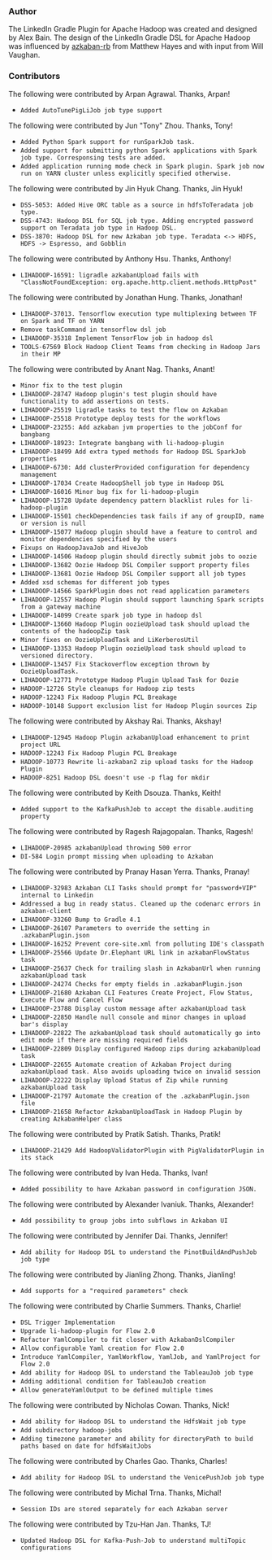 <!--
Copyright 2015 LinkedIn Corp.

Licensed under the Apache License, Version 2.0 (the "License"); you may not
use this file except in compliance with the License. You may obtain a copy of
the License at

http://www.apache.org/licenses/LICENSE-2.0

Unless required by applicable law or agreed to in writing, software
distributed under the License is distributed on an "AS IS" BASIS, WITHOUT
WARRANTIES OR CONDITIONS OF ANY KIND, either express or implied. See the
License for the specific language governing permissions and limitations under
the License.
-->

### Author

The LinkedIn Gradle Plugin for Apache Hadoop was created and designed by Alex Bain. The design of
the LinkedIn Gradle DSL for Apache Hadoop was influenced by
[azkaban-rb](https://github.com/matthayes/azkaban-rb) from Matthew Hayes and with input from Will
Vaughan.

### Contributors

The following were contributed by Arpan Agrawal. Thanks, Arpan!
* `Added AutoTunePigLiJob job type support `

The following were contributed by Jun "Tony" Zhou. Thanks, Tony!
* `Added Python Spark support for runSparkJob task.`
* `Added support for submitting python Spark applications with Spark job type. Corresponsing tests are added.`
* `Added application running mode check in Spark plugin. Spark job now run on YARN cluster unless explicitly specified otherwise.`

The following were contributed by Jin Hyuk Chang. Thanks, Jin Hyuk!
* `DSS-5053: Added Hive ORC table as a source in hdfsToTeradata job type.`
* `DSS-4743: Hadoop DSL for SQL job type. Adding encrypted password support on Teradata job type in Hadoop DSL.`
* `DSS-3870: Hadoop DSL for new Azkaban job type. Teradata <-> HDFS, HDFS -> Espresso, and Gobblin`

The following were contributed by Anthony Hsu. Thanks, Anthony!
* `LIHADOOP-16591: ligradle azkabanUpload fails with "ClassNotFoundException: org.apache.http.client.methods.HttpPost"`

The following were contributed by Jonathan Hung. Thanks, Jonathan!
* `LIHADOOP-37013. Tensorflow execution type multiplexing between TF on Spark and TF on YARN`
* `Remove taskCommand in tensorflow dsl job`
* `LIHADOOP-35318 Implement TensorFlow job in hadoop dsl`
* `TOOLS-67569 Block Hadoop Client Teams from checking in Hadoop Jars in their MP`

The following were contributed by Anant Nag. Thanks, Anant!
* `Minor fix to the test plugin`
* `LIHADOOP-28747 Hadoop plugin's test plugin should have functionality to add assertions on tests.`
* `LIHADOOP-25519 ligradle tasks to test the flow on Azkaban`
* `LIHADOOP-25518 Prototype deploy tests for the workflows`
* `LIHADOOP-23255: Add azkaban jvm properties to the jobConf for bangbang`
* `LIHADOOP-18923: Integrate bangbang with li-hadoop-plugin`
* `LIHADOOP-18499 Add extra typed methods for Hadoop DSL SparkJob properties`
* `LIHADOOP-6730: Add clusterProvided configuration for dependency management`
* `LIHADOOP-17034 Create HadoopShell job type in Hadoop DSL`
* `LIHADOOP-16016 Minor bug fix for li-hadoop-plugin`
* `LIHADOOP-15728 Update dependency pattern blacklist rules for li-hadoop-plugin`
* `LIHADOOP-15501 checkDependencies task fails if any of groupID, name or version is null`
* `LIHADOOP-15077 Hadoop plugin should have a feature to control and monitor dependencies specified by the users`
* `Fixups on HadoopJavaJob and HiveJob`
* `LIHADOOP-14506 Hadoop plugin should directly submit jobs to oozie`
* `LIHADOOP-13682 Oozie Hadoop DSL Compiler support property files`
* `LIHADOOP-13681 Oozie Hadoop DSL Compiler support all job types`
* `Added xsd schemas for different job types`
* `LIHADOOP-14566 SparkPlugin does not read application parameters`
* `LIHADOOP-12557 Hadoop Plugin should support launching Spark scripts from a gateway machine`
* `LIHADOOP-14099 Create spark job type in hadoop dsl`
* `LIHADOOP-13660 Hadoop Plugin oozieUpload task should upload the contents of the hadoopZip task`
* `Minor fixes on OozieUploadTask and LiKerberosUtil`
* `LIHADOOP-13353 Hadoop Plugin oozieUpload task should upload to versioned directory.`
* `LIHADOOP-13457 Fix Stackoverflow exception thrown by OozieUploadTask.`
* `LIHADOOP-12771 Prototype Hadoop Plugin Upload Task for Oozie`
* `HADOOP-12726 Style cleanups for Hadoop zip tests`
* `HADOOP-12243 Fix Hadoop Plugin PCL Breakage`
* `HADOOP-10148 Support exclusion list for Hadoop Plugin sources Zip`

The following were contributed by Akshay Rai. Thanks, Akshay!
* `LIHADOOP-12945 Hadoop Plugin azkabanUpload enhancement to print project URL`
* `HADOOP-12243 Fix Hadoop Plugin PCL Breakage`
* `HADOOP-10773 Rewrite li-azkaban2 zip upload tasks for the Hadoop Plugin`
* `HADOOP-8251 Hadoop DSL doesn't use -p flag for mkdir`

The following were contributed by Keith Dsouza. Thanks, Keith!
* `Added support to the KafkaPushJob to accept the disable.auditing property`

The following were contributed by Ragesh Rajagopalan. Thanks, Ragesh!
* `LIHADOOP-20985 azkabanUpload throwing 500 error`
* `DI-584 Login prompt missing when uploading to Azkaban`

The following were contributed by Pranay Hasan Yerra. Thanks, Pranay!
* `LIHADOOP-32983 Azkaban CLI Tasks should prompt for "password+VIP" internal to Linkedin`
* `Addressed a bug in ready status. Cleaned up the codenarc errors in azkaban-client`
* `LIHADOOP-33260 Bump to Gradle 4.1`
* `LIHADOOP-26107 Parameters to override the setting in .azkabanPlugin.json`
* `LIHADOOP-16252 Prevent core-site.xml from polluting IDE's classpath`
* `LIHADOOP-25566 Update Dr.Elephant URL link in azkabanFlowStatus task`
* `LIHADOOP-25637 Check for trailing slash in AzkabanUrl when running azkabanUpload task`
* `LIHADOOP-24274 Checks for empty fields in .azkabanPlugin.json`
* `LIHADOOP-21680 Azkaban CLI Features Create Project, Flow Status, Execute Flow and Cancel Flow`
* `LIHADOOP-23788 Display custom message after azkabanUpload task`
* `LIHADOOP-22850 Handle null console and minor changes in upload bar's display`
* `LIHADOOP-22822 The azkabanUpload task should automatically go into edit mode if there are missing required fields`
* `LIHADOOP-22809 Display configured Hadoop zips during azkabanUpload task`
* `LIHADOOP-22655 Automate creation of Azkaban Project during azkabanUpload task. Also avoids uploading twice on invalid session`
* `LIHADOOP-22222 Display Upload Status of Zip while running azkabanUpload task`
* `LIHADOOP-21797 Automate the creation of the .azkabanPlugin.json file`
* `LIHADOOP-21658 Refactor AzkabanUploadTask in Hadoop Plugin by creating AzkabanHelper class`

The following were contributed by Pratik Satish. Thanks, Pratik!
* `LIHADOOP-21429 Add HadoopValidatorPlugin with PigValidatorPlugin in its stack`

The following were contributed by Ivan Heda. Thanks, Ivan!
* `Added possibility to have Azkaban password in configuration JSON.`

The following were contributed by Alexander Ivaniuk. Thanks, Alexander!
* `Add possibility to group jobs into subflows in Azkaban UI`

The following were contributed by Jennifer Dai. Thanks, Jennifer!
* `Add ability for Hadoop DSL to understand the PinotBuildAndPushJob job type`

The following were contributed by Jianling Zhong. Thanks, Jianling!
* `Add supports for a "required parameters" check`

The following were contributed by Charlie Summers. Thanks, Charlie!
* `DSL Trigger Implementation`
* `Upgrade li-hadoop-plugin for Flow 2.0`
* `Refactor YamlCompiler to fit closer with AzkabanDslCompiler`
* `Allow configurable Yaml creation for Flow 2.0`
* `Introduce YamlCompiler, YamlWorkflow, YamlJob, and YamlProject for Flow 2.0`
* `Add ability for Hadoop DSL to understand the TableauJob job type`
* `Adding additional condition for TableauJob creation`
* `Allow generateYamlOutput to be defined multiple times`

The following were contributed by Nicholas Cowan. Thanks, Nick!
* `Add ability for Hadoop DSL to understand the HdfsWait job type`
* `Add subdirectory hadoop-jobs`
* `Adding timezone parameter and ability for directoryPath to build paths based on date for hdfsWaitJobs`

The following were contributed by Charles Gao. Thanks, Charles!
* `Add ability for Hadoop DSL to understand the VenicePushJob job type`

The following were contributed by Michal Trna. Thanks, Michal!
* `Session IDs are stored separately for each Azkaban server`

The following were contributed by Tzu-Han Jan. Thanks, TJ!
* `Updated Hadoop DSL for Kafka-Push-Job to understand multiTopic configurations`
